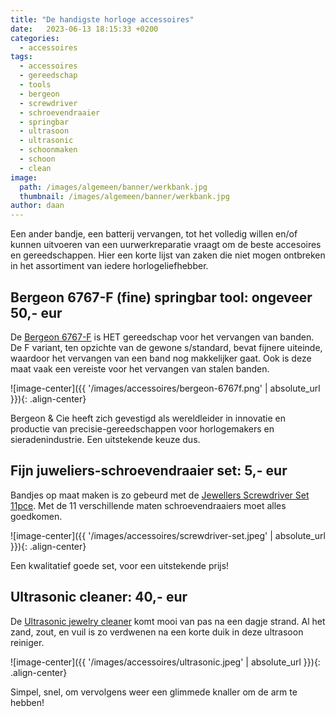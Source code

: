 ```yaml
---
title: "De handigste horloge accessoires"
date:   2023-06-13 18:15:33 +0200
categories:
  - accessoires
tags:
  - accessoires
  - gereedschap
  - tools
  - bergeon
  - screwdriver
  - schroevendraaier
  - springbar
  - ultrasoon
  - ultrasonic
  - schoonmaken
  - schoon
  - clean
image: 
  path: /images/algemeen/banner/werkbank.jpg
  thumbnail: /images/algemeen/banner/werkbank.jpg
author: daan
---
```

Een ander bandje, een batterij vervangen, tot het volledig willen en/of kunnen uitvoeren van een uurwerkreparatie vraagt om de beste accesoires en gereedschappen. Hier een korte lijst van zaken die niet mogen ontbreken in het assortiment van iedere horlogeliefhebber.

## Bergeon 6767-F (fine) springbar tool: ongeveer 50,- eur
De [Bergeon 6767-F](https://tc.tradetracker.net/?c=15640&m=12&a=451093&r=&u=%2Fitem%2F32666013261.html) is HET gereedschap voor het vervangen van banden. De F variant, ten opzichte van de gewone s/standard, bevat  fijnere uiteinde, waardoor het vervangen van een band nog makkelijker gaat. Ook is deze maat vaak een vereiste voor het vervangen van stalen banden.

![image-center]({{ '/images/accessoires/bergeon-6767f.png' | absolute_url }}){: .align-center}

Bergeon & Cie heeft zich gevestigd als wereldleider in innovatie en productie van precisie-gereedschappen voor horlogemakers en sieradenindustrie. Een uitstekende keuze dus.

## Fijn juweliers-schroevendraaier set: 5,- eur
Bandjes op maat maken is zo gebeurd met de [Jewellers Screwdriver Set 11pce](https://tc.tradetracker.net/?c=15640&m=12&a=451093&r=&u=%2Fitem%2F33027736246.html). Met de 11 verschillende maten schroevendraaiers moet alles goedkomen.

![image-center]({{ '/images/accessoires/screwdriver-set.jpeg' | absolute_url }}){: .align-center}

Een kwalitatief goede set, voor een uitstekende prijs!

## Ultrasonic cleaner: 40,- eur
De [Ultrasonic jewelry cleaner](https://tc.tradetracker.net/?c=15640&m=12&a=451093&r=&u=%2Fitem%2F1005002924983494.htm) komt mooi van pas na een dagje strand. Al het zand, zout, en vuil is zo verdwenen na een korte duik in deze ultrasoon reiniger.

![image-center]({{ '/images/accessoires/ultrasonic.jpeg' | absolute_url }}){: .align-center}

Simpel, snel, om vervolgens weer een glimmede knaller om de arm te hebben!
